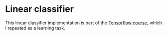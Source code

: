 # Linear classifier

This linear classifier implementation is part of the [Tensorflow course](https://www.udemy.com/complete-guide-to-tensorflow-for-deep-learning-with-python/), which I repeated as a learning task.
